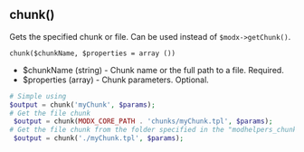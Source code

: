 ## chunk()
Gets the specified chunk or file. Can be used instead of ```$modx->getChunk()```.

```chunk($chunkName, $properties = array ())```
- $chunkName (string) - Chunk name or the full path to a file. Required.
- $properties (array) - Chunk parameters. Optional.

```php
# Simple using
$output = chunk('myChunk', $params);
# Get the file chunk
 $output = chunk(MODX_CORE_PATH . 'chunks/myChunk.tpl', $params);
# Get the file chunk from the folder specified in the "modhelpers_chunks_path" system setting.
 $output = chunk('./myChunk.tpl', $params);
```